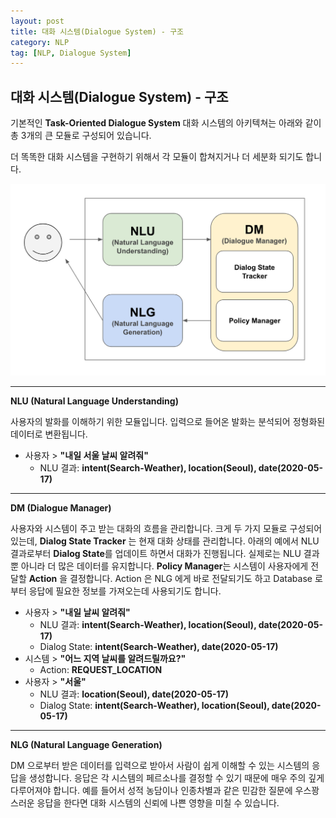 ```yaml
---
layout: post
title: 대화 시스템(Dialogue System) - 구조
category: NLP
tag: [NLP, Dialogue System]
---
```


## 대화 시스템(Dialogue System) - 구조

기본적인 **Task-Oriented Dialogue System** 대화 시스템의 아키텍쳐는 아래와 같이 총 3개의 큰 모듈로 구성되어 있습니다.

<div class="message">
더 똑똑한 대화 시스템을 구현하기 위해서 각 모듈이 합쳐지거나 더 세분화 되기도 합니다.
</div>

![image](/assets/2020-05-16-dialog-system-01/simple-architecture-2.png)

***
**NLU (Natural Language Understanding)**

사용자의 발화를 이해하기 위한 모듈입니다. 입력으로 들어온 발화는 분석되어 정형화된 데이터로 변환됩니다. 

- 사용자 > **"내일 서울 날씨 알려줘"**  
	-  NLU 결과: **intent(Search-Weather), location(Seoul), date(2020-05-17)**


***
**DM (Dialogue Manager)**

사용자와 시스템이 주고 받는 대화의 흐름을 관리합니다. 크게 두 가지 모듈로 구성되어 있는데, **Dialog State Tracker** 는 현재 대화 상태를 관리합니다. 아래의 예에서 NLU 결과로부터 **Dialog State**를 업데이트 하면서 대화가 진행됩니다. 실제로는 NLU 결과 뿐 아니라 더 많은 데이터를 유지합니다. **Policy Manager**는 시스템이 사용자에게 전달할 **Action** 을 결정합니다. Action 은 NLG 에게 바로 전달되기도 하고 Database 로 부터 응답에 필요한 정보를 가져오는데 사용되기도 합니다. 


- 사용자 > **"내일 날씨 알려줘"**  
	- NLU 결과: **intent(Search-Weather), location(Seoul), date(2020-05-17)**  
	- Dialog State: **intent(Search-Weather), date(2020-05-17)**  
- 시스템 > **"어느 지역 날씨를 알려드릴까요?"**
	- Action: **REQUEST_LOCATION**
- 사용자 > **"서울"**  
	- NLU 결과: **location(Seoul), date(2020-05-17)**  
	- Dialog State: **intent(Search-Weather), location(Seoul), date(2020-05-17)**  


***
**NLG (Natural Language Generation)**

DM 으로부터 받은 데이터를 입력으로 받아서 사람이 쉽게 이해할 수 있는 시스템의 응답을 생성합니다. 응답은 각 시스템의 페르소나를 결정할 수 있기 때문에 매우 주의 깊게 다루어져야 합니다. 예를 들어서 성적 농담이나 인종차별과 같은 민감한 질문에 우스꽝스러운 응답을 한다면 대화 시스템의 신뢰에 나쁜 영향을 미칠 수 있습니다.
